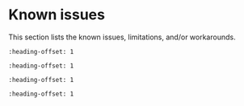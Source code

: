 # Known issues

This section lists the known issues, limitations, and/or workarounds.

```{include} ../../../../release/known_issues/cannot_add_sdk_components.md
:heading-offset: 1
```
```{include} ../../../../release/known_issues/debug
:heading-offset: 1
```
```{include} ../../../../release/known_issues/example
:heading-offset: 1
```
```{include} ../../../../release/known_issues/usb_high-speed_interrupt_endpoint_issue.md
:heading-offset: 1
```